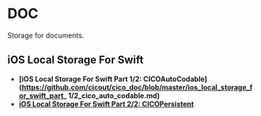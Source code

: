 # DOC

Storage for documents.

## iOS Local Storage For Swift

* **[iOS Local Storage For Swift Part 1/2: CICOAutoCodable](https://github.com/cicout/cico_doc/blob/master/ios_local_storage_for_swift_part_ 1/2_cico_auto_codable.md)**
* **[iOS Local Storage For Swift Part 2/2: CICOPersistent](https://github.com/cicout/cico_doc/blob/master/ios_local_storage_for_swift_part_2/2_cico_persistent.md)**